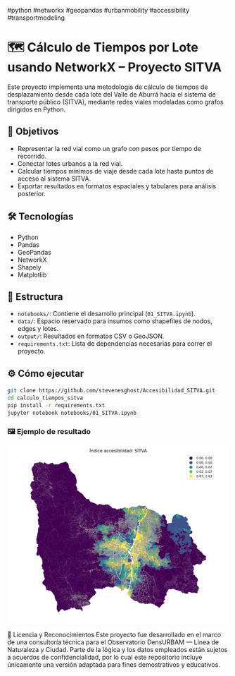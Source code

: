 #python #networkx #geopandas #urbanmobility #accessibility #transportmodeling

# 🗺️ Cálculo de Tiempos por Lote usando NetworkX – Proyecto SITVA

Este proyecto implementa una metodología de cálculo de tiempos de desplazamiento desde cada lote del Valle de Aburrá hacia el sistema de transporte público (SITVA), mediante redes viales modeladas como grafos dirigidos en Python.

## 📌 Objetivos

- Representar la red vial como un grafo con pesos por tiempo de recorrido.
- Conectar lotes urbanos a la red vial.
- Calcular tiempos mínimos de viaje desde cada lote hasta puntos de acceso al sistema SITVA.
- Exportar resultados en formatos espaciales y tabulares para análisis posterior.

## 🛠️ Tecnologías

- Python
- Pandas
- GeoPandas
- NetworkX
- Shapely
- Matplotlib

## 📁 Estructura

- `notebooks/`: Contiene el desarrollo principal (`01_SITVA.ipynb`).
- `data/`: Espacio reservado para insumos como shapefiles de nodos, edges y lotes.
- `output/`: Resultados en formatos CSV o GeoJSON.
- `requirements.txt`: Lista de dependencias necesarias para correr el proyecto.

## ⚙️ Cómo ejecutar

```bash
git clone https://github.com/stevenesghost/Accesibilidad_SITVA.git
cd calculo_tiempos_sitva
pip install -r requirements.txt
jupyter notebook notebooks/01_SITVA.ipynb
```
### 🖼️ Ejemplo de resultado
![Mapa de tiempos de viaje desde lotes](output/indice_logistico_SITVA.png)

📄 Licencia y Reconocimientos
Este proyecto fue desarrollado en el marco de una consultoría técnica para el Observatorio DensURBAM — Línea de Naturaleza y Ciudad.
Parte de la lógica y los datos empleados están sujetos a acuerdos de confidencialidad, por lo cual este repositorio incluye únicamente una versión adaptada para fines demostrativos y educativos.

